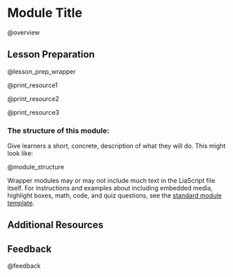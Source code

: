 <!--

author:   Your Name
email:    email@chop.edu
version:  0.0.0
module_type: wrapper
module_template_version: 1.0.0
language: en
narrator: UK English Female

title: Module Title

comment:  This is a short, focused description of the module.

long_description: This is a longer description, which should be understandable for a lay audience.

estimated_time_in_minutes: 

@prerequisites
List any skills or knowledge needed to complete this module here.
@end

@learning_objectives  
After completion of this module, learners will be able to:

- identify key elements
- create a product
- do a task
- articulate the rationale for something
@end

resource1_name: Docker Tutorial
resource1_description: This is a tutorial on using Docker
resource1_wellvetted: true
resource1_wellvetted_text: This is a well-known thing.
resource1_maintained: true
resource1_maintained_text: Maintained by Docker.
resource1_stablesupport: false
resource1_stablesupport_text: Not stable?
resource1_a11y_issues: No known issues with accessibility, but if you encounter something, please [let us know](#feedback)!

resource2_name: Regexone Website
resource2_description: An interactive website for learning regex
resource2_wellvetted: false
resource2_wellvetted_text: No idea.
resource2_maintained: true
resource2_maintained_text: Yeah
resource2_stablesupport: true
resource2_stablesupport_text: Yep
resource2_a11y_issues: Good question...

resource3_name:
resource3_description:
resource3_wellvetted:
resource3_wellvetted_text:
resource3_maintained:
resource3_maintained_text:
resource3_stablesupport:
resource3_stablesupport_text:
resource3_a11y_issues:

@module_structure
1. Part 1
2. Part 2
3. Part 3
@end

import: https://raw.githubusercontent.com/arcus/education_modules/templates_update/_module_templates/macros.md
import: https://raw.githubusercontent.com/arcus/education_modules/templates_update/_module_templates/macros_wrapper.md
-->

# Module Title

@overview

## Lesson Preparation

@lesson_prep_wrapper

@print_resource1

@print_resource2

@print_resource3

<h3>The structure of this module:</h3>

Give learners a short, concrete, description of what they will do. This might look like:

@module_structure


Wrapper modules may or may not include much text in the LiaScript file itself. 
For instructions and examples about including embedded media, highlight boxes, math, code, and quiz questions, see the [standard module template](https://github.com/arcus/education_modules/blob/main/_module_templates/standard_module_template.md).

## Additional Resources

## Feedback
@feedback
